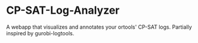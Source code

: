 # CP-SAT-Log-Analyzer
A webapp that visualizes and annotates your ortools' CP-SAT logs. Partially inspired by gurobi-logtools.
